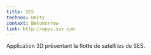 ```yaml
---
title: SES
technos: Unity
context: Betomorrow
link: http://apps.ses.com
---
```


Application 3D présentant la flotte de satellites de SES.